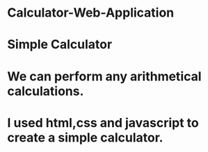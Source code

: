 # Calculator-Web-Application
# Simple Calculator 
# We can perform any arithmetical calculations. 
# I used html,css and javascript to create a simple calculator.

